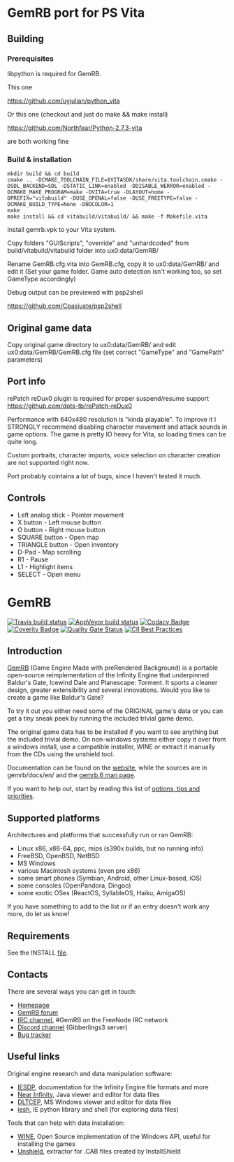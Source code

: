 # GemRB port for PS Vita

## Building

### Prerequisites
libpython is required for GemRB.

This one 

https://github.com/uyjulian/python_vita

Or this one (checkout and just do make && make install)

https://github.com/Northfear/Python-2.7.3-vita

are both working fine 

### Build & installation
```
mkdir build && cd build
cmake .. -DCMAKE_TOOLCHAIN_FILE=$VITASDK/share/vita.toolchain.cmake -DSDL_BACKEND=SDL -DSTATIC_LINK=enabled -DDISABLE_WERROR=enabled -DCMAKE_MAKE_PROGRAM=make -DVITA=true -DLAYOUT=home -DPREFIX="vitabuild" -DUSE_OPENAL=false -DUSE_FREETYPE=false -DCMAKE_BUILD_TYPE=None -DNOCOLOR=1
make
make install && cd vitabuild/vitabuild/ && make -f Makefile.vita
```
Install gemrb.vpk to your Vita system.

Copy folders "GUIScripts", "override" and "unhardcoded" from build/vitabuild/vitabuild folder into ux0:data/GemRB/

Rename GemRB.cfg.vita into GemRB.cfg, copy it to ux0:data/GemRB/ and edit it (Set your game folder. Game auto detection isn't working too, so set GameType accordingly)

Debug output can be previewed with psp2shell

https://github.com/Cpasjuste/psp2shell

## Original game data
Copy original game directory to ux0:data/GemRB/ and edit ux0:data/GemRB/GemRB.cfg file (set correct "GameType" and "GamePath" parameters)

## Port info
rePatch reDux0 plugin is required for proper suspend/resume support
https://github.com/dots-tb/rePatch-reDux0

Performance with 640x480 resolution is "kinda playable". To improve it I STRONGLY recommend disabling character movement and attack sounds in game options. The game is pretty IO heavy for Vita, so loading times can be quite long.

Custom portraits, character imports, voice selection on character creation are not supported right now.

Port probably cointains a lot of bugs, since I haven't tested it much.

## Controls
- Left analog stick - Pointer movement
- X button - Left mouse button
- O button - Right mouse button
- SQUARE button - Open map
- TRIANGLE button - Open inventory
- D-Pad - Map scrolling
- R1 - Pause
- L1 - Highlight items
- SELECT - Open menu


# GemRB

[![Travis build status](https://travis-ci.org/gemrb/gemrb.svg?branch=master)](https://travis-ci.org/gemrb/gemrb)
[![AppVeyor build status](https://ci.appveyor.com/api/projects/status/k5atpwnihjjiv993?svg=true)](https://ci.appveyor.com/project/lynxlynxlynx/gemrb)
[![Codacy Badge](https://api.codacy.com/project/badge/Grade/17070b6b1608402b884123d8ecefa2a4)](https://www.codacy.com/app/gemrb/gemrb?utm_source=github.com&amp;utm_medium=referral&amp;utm_content=gemrb/gemrb&amp;utm_campaign=Badge_Grade)
[![Coverity Badge](https://scan.coverity.com/projects/288/badge.svg)](https://scan.coverity.com/projects/gemrb)
[![Quality Gate Status](https://sonarcloud.io/api/project_badges/measure?project=gemrb_gemrb&metric=alert_status)](https://sonarcloud.io/dashboard?id=gemrb_gemrb)
[![CII Best Practices](https://bestpractices.coreinfrastructure.org/projects/3101/badge)](https://bestpractices.coreinfrastructure.org/projects/3101)

## Introduction

[GemRB](https://gemrb.org) (Game Engine Made with preRendered Background) is a portable open-source
reimplementation of the Infinity Engine that underpinned Baldur's Gate,
Icewind Dale and Planescape: Torment. It sports a cleaner design, greater
extensibility and several innovations.
Would you like to create a game like Baldur's Gate?

To try it out you either need some of the ORIGINAL game's data or you can
get a tiny sneak peek by running the included trivial game demo.

The original game data has to be installed if you want to see anything but
the included trivial demo. On non-windows systems either copy it over from
a windows install, use a compatible installer, WINE or extract it manually
from the CDs using the unshield tool.

Documentation can be found on the [website](https://gemrb.org/Documentation),
while the sources are in gemrb/docs/en/ and the 
[gemrb.6 man page](https://gemrb.org/Manpage.html).

If you want to help out, start by reading this
list of [options, tips and priorities](https://github.com/gemrb/gemrb/blob/master/CONTRIBUTING.md).

## Supported platforms

Architectures and platforms that successfully run or ran GemRB:
* Linux x86, x86-64, ppc, mips (s390x builds, but no running info)
* FreeBSD, OpenBSD, NetBSD
* MS Windows
* various Macintosh systems (even pre x86)
* some smart phones (Symbian, Android, other Linux-based, iOS)
* some consoles (OpenPandora, Dingoo)
* some exotic OSes (ReactOS, SyllableOS, Haiku, AmigaOS)

If you have something to add to the list or if an entry doesn't work any more, do let us know!

## Requirements

See the INSTALL [file](https://github.com/gemrb/gemrb/blob/master/INSTALL).

## Contacts

There are several ways you can get in touch:
* [Homepage](https://gemrb.org)
* [GemRB forum](https://www.gibberlings3.net/forums/forum/91-gemrb/)
* [IRC channel](http://webchat.freenode.net/?channels=GemRB), #GemRB on the FreeNode IRC network
* [Discord channel](https://discord.gg/64rEVAk) (Gibberlings3 server)
* [Bug tracker](https://github.com/gemrb/gemrb/issues/new/choose)


## Useful links

Original engine research and data manipulation software:
* [IESDP](https://gibberlings3.github.io/iesdp/), documentation for the Infinity Engine file formats and more
* [Near Infinity](https://github.com/NearInfinityBrowser/NearInfinity/wiki), Java viewer and editor for data files
* [DLTCEP](https://www.gibberlings3.net/forums/forum/137-dltcep/), MS Windows viewer and editor for data files
* [iesh](https://github.com/gemrb/iesh), IE python library and shell (for exploring data files)

Tools that can help with data installation:
* [WINE](http://www.winehq.org), Open Source implementation of the Windows API, useful for installing the games
* [Unshield](http://synce.sourceforge.net/synce/unshield.php), extractor for .CAB files created by InstallShield
